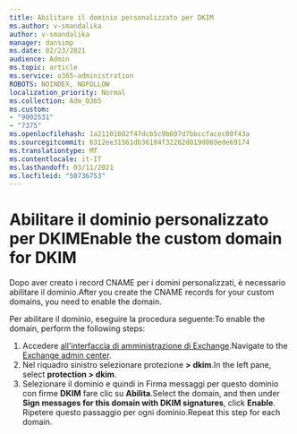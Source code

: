 ```yaml
---
title: Abilitare il dominio personalizzato per DKIM
ms.author: v-smandalika
author: v-smandalika
manager: dansimp
ms.date: 02/23/2021
audience: Admin
ms.topic: article
ms.service: o365-administration
ROBOTS: NOINDEX, NOFOLLOW
localization_priority: Normal
ms.collection: Adm_O365
ms.custom:
- "9002531"
- "7375"
ms.openlocfilehash: 1a21101602f47dcb5c9b607d7bbccfacec00f43a
ms.sourcegitcommit: 6312ee31561db36104f32282d019d069ede69174
ms.translationtype: MT
ms.contentlocale: it-IT
ms.lasthandoff: 03/11/2021
ms.locfileid: "50736753"
---
```

# <a name="enable-the-custom-domain-for-dkim"></a><span data-ttu-id="2053f-102">Abilitare il dominio personalizzato per DKIM</span><span class="sxs-lookup"><span data-stu-id="2053f-102">Enable the custom domain for DKIM</span></span>

<span data-ttu-id="2053f-103">Dopo aver creato i record CNAME per i domini personalizzati, è necessario abilitare il dominio.</span><span class="sxs-lookup"><span data-stu-id="2053f-103">After you create the CNAME records for your custom domains, you need to enable the domain.</span></span>

<span data-ttu-id="2053f-104">Per abilitare il dominio, eseguire la procedura seguente:</span><span class="sxs-lookup"><span data-stu-id="2053f-104">To enable the domain, perform the following steps:</span></span>

1. <span data-ttu-id="2053f-105">Accedere [all'interfaccia di amministrazione di Exchange](https://outlook.office365.com/ecp/).</span><span class="sxs-lookup"><span data-stu-id="2053f-105">Navigate to the [Exchange admin center](https://outlook.office365.com/ecp/).</span></span>
2. <span data-ttu-id="2053f-106">Nel riquadro sinistro selezionare protezione **> dkim**.</span><span class="sxs-lookup"><span data-stu-id="2053f-106">In the left pane, select **protection > dkim**.</span></span>
3. <span data-ttu-id="2053f-107">Selezionare il dominio e quindi in Firma messaggi per questo dominio con firme **DKIM** fare clic su **Abilita**.</span><span class="sxs-lookup"><span data-stu-id="2053f-107">Select the domain, and then under **Sign messages for this domain with DKIM signatures**, click **Enable**.</span></span> <span data-ttu-id="2053f-108">Ripetere questo passaggio per ogni dominio.</span><span class="sxs-lookup"><span data-stu-id="2053f-108">Repeat this step for each domain.</span></span>

